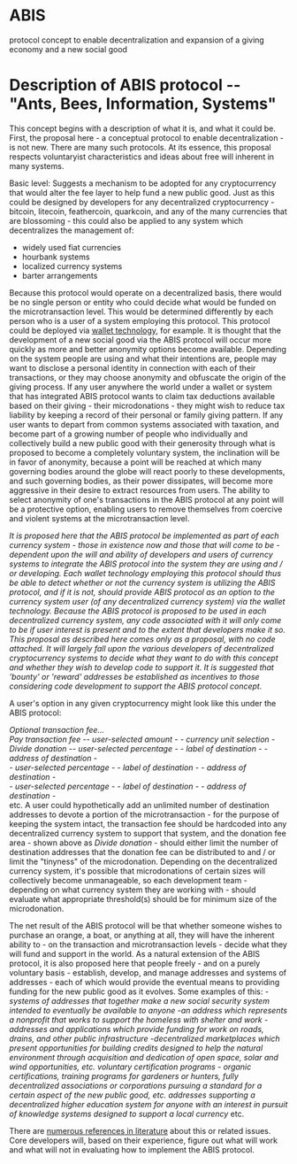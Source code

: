 ABIS
====

protocol concept to enable decentralization and expansion of a giving economy and a new social good


Description of ABIS protocol -- "Ants, Bees, Information, Systems"
==================================================================

This concept begins with a description of what it is, and what it could be.
First, the proposal here - a conceptual protocol to enable decentralization - is not new.  There are many such protocols.  At its essence, this proposal respects voluntaryist characteristics and ideas about free will inherent in many systems.

Basic level:
Suggests a mechanism to be adopted for any cryptocurrency that would alter the fee layer to help fund a new public good.
Just as this could be designed by developers for any decentralized cryptocurrency - bitcoin, litecoin, feathercoin, quarkcoin, and any of the many currencies that are blossoming - this could also be applied to any system which decentralizes the management of:
- widely used fiat currencies
- hourbank systems
- localized currency systems
- barter arrangements

Because this protocol would operate on a decentralized basis, there would be no single person or entity who could decide what would be funded on the microtransaction level.  This would be determined differently by each person who is a user of a system employing this protocol.
This protocol could be deployed via [wallet technology](https://github.com/darkwallet), for example.  It is thought that the development of a new social good via the ABIS protocol will occur more quickly as more and better anonymity options become available.  Depending on the system people are using and what their intentions are, people may want to disclose a personal identity in connection with each of their transactions, or they may choose anonymity and obfuscate the origin of the giving process.  If any user anywhere the world under a wallet or system that has integrated ABIS protocol wants to claim tax deductions available based on their giving - their microdonations - they might wish to reduce tax liability by keeping a record of their personal or family giving pattern.  If any user wants to depart from common systems associated with taxation, and become part of a growing number of people who individually and collectively build a new public good with their generosity through what is proposed to become a completely voluntary system, the inclination will be in favor of anonymity, because a point will be reached at which many governing bodies around the globe will react poorly to these developments, and such governing bodies, as their power dissipates, will become more aggressive in their desire to extract resources from users. The ability to select anonymity of one's transactions in the ABIS protocol at any point will be a protective option, enabling users to remove themselves from coercive and violent systems at the microtransaction level.

*It is proposed here that the ABIS protocol be implemented as part of each currency system - those in existence now and those that will come to be - dependent upon the will and ability of developers and users of currency systems to integrate the ABIS protocol into the system they are using and / or developing.  Each wallet technology employing this protocol should thus be able to detect whether or not the currency system is utilizing the ABIS protocol, and if it is not, should provide ABIS protocol as an option to the currency system user (of any decentralized currency system) via the wallet technology.  Because the ABIS protocol is proposed to be used in each decentralized currency system, any code associated with it will only come to be if user interest is present and to the extent that developers make it so.  This proposal as described here comes only as a proposal, with no code attached. It will largely fall upon the various developers of decentralized cryptocurrency systems to decide what they want to do with this concept and whether they wish to develop code to support it.  It is suggested that 'bounty' or 'reward' addresses be established as incentives to those considering code development to support the ABIS protocol concept.*

A user's option in any given cryptocurrency might look like this under the ABIS protocol:

*Optional transaction fee...*<br>
*Pay transaction fee -- user-selected amount - - currency unit selection -*<br>
*Divide donation     -- user-selected percentage - - label of destination - - address of destination -*<br>
                        *- user-selected percentage - - label of destination - - address of destination -*<br>
                        *- user-selected percentage - - label of destination - - address of destination -*<br>
                        etc.
A user could hypothetically add an unlimited number of destination addresses to devote a portion of the microtransaction - for the purpose of keeping the system intact, the transaction fee should be hardcoded into any decentralized currency system to support that system, and the donation fee area - shown above as *Divide donation* - should either limit the number of destination addresses that the donation fee can be distributed to and / or limit the "tinyness" of the microdonation.  Depending on the decentralized currency system, it's possible that microdonations of certain sizes will collectively become unmanageable, so each development team - depending on what currency system they are working with - should evaluate what appropriate threshold(s) should be for minimum size of the microdonation.

The net result of the ABIS protocol will be that whether someone wishes to purchase an orange, a boat, or anything at all, they will have the inherent ability to - on the transaction and microtransaction levels - decide what they will fund and support in the world.  As a natural extension of the ABIS protocol, it is also proposed here that people freely - and on a purely voluntary basis - establish, develop, and manage addresses and systems of addresses - each of which would provide the eventual means to providing funding for the new public good as it evolves.  Some examples of this:
*-systems of addresses that together make a new social security system intended to eventually be available to anyone*
*-an address which represents a nonprofit that works to support the homeless with shelter and work*
*-addresses and applications which provide funding for work on roads, drains, and other public infrastructure*
*-decentralized marketplaces which present opportunities for building credits designed to help the natural environment through acquisition and dedication of open space, solar and wind opportunities, etc.*
*voluntary certification programs - organic certifications, training programs for gardeners or hunters, fully decentralized associations or corporations pursuing a standard for a certain aspect of the new public good, etc.*
*addresses supporting a decentralized higher education system for anyone with an interest in pursuit of knowledge*
*systems designed to support a local currency*
etc.
                        
There are [numerous references in literature](http://scholar.google.com/scholar?rlz=1C1CHMO_en&espv=210&es_sm=93&um=1&ie=UTF-8&lr=&q=related:ogv2wsr8FCWLEM:scholar.google.com/) about this or related issues.  Core developers will, based on their experience, figure out what will work and what will not in evaluating how to implement the ABIS protocol.







